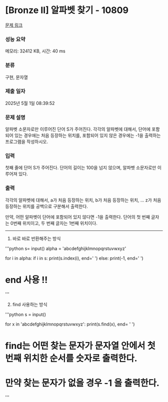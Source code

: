 # [Bronze II] 알파벳 찾기 - 10809 

[문제 링크](https://www.acmicpc.net/problem/10809) 

### 성능 요약

메모리: 32412 KB, 시간: 40 ms

### 분류

구현, 문자열

### 제출 일자

2025년 5월 1일 08:39:52

### 문제 설명

<p>알파벳 소문자로만 이루어진 단어 S가 주어진다. 각각의 알파벳에 대해서, 단어에 포함되어 있는 경우에는 처음 등장하는 위치를, 포함되어 있지 않은 경우에는 -1을 출력하는 프로그램을 작성하시오.</p>

### 입력 

 <p>첫째 줄에 단어 S가 주어진다. 단어의 길이는 100을 넘지 않으며, 알파벳 소문자로만 이루어져 있다.</p>

### 출력 

 <p>각각의 알파벳에 대해서, a가 처음 등장하는 위치, b가 처음 등장하는 위치, ... z가 처음 등장하는 위치를 공백으로 구분해서 출력한다.</p>

<p>만약, 어떤 알파벳이 단어에 포함되어 있지 않다면 -1을 출력한다. 단어의 첫 번째 글자는 0번째 위치이고, 두 번째 글자는 1번째 위치이다.</p>

------

1. 바로 바로 반환해주는 방식

'''python
s= input()
alpha = 'abcdefghijklmnopqrstuvwxyz'

for i in alpha:
    if i in s:
        print(s.index(i), end=' ')
    else:
        print(-1, end=' ')
    
# end 사용 !!
'''


2. find 사용하는 방식

'''python
s = input()

for x in 'abcdefghijklmnopqrstuvwxyz':
    print(s.find(x), end= ' ')
    
# find는 어떤 찾는 문자가 문자열 안에서 첫 번째 위치한 순서를 숫자로 출력한다.
# 만약 찾는 문자가 없을 경우 -1 을 출력한다. 
'''
